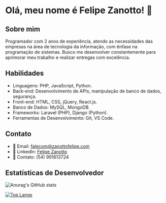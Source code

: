 # Olá, meu nome é Felipe Zanotto! 👋

## Sobre mim
Programador com 2 anos de experiência, atendo as necessidades das empresas na área de
tecnologia da informação, com ênfase na programação de sistemas. Busco me
desenvolver constantemente para aprimorar meu trabalho e realizar entregas com
excelência.

## Habilidades
- Linguagens: PHP, JavaScript, Python.
- Back-end: Desenvolvimento de APIs, manipulação de banco de dados, segurança.
- Front-end: HTML, CSS, jQuery, React.js.
- Banco de Dados: MySQL, MongoDB.
- Frameworks: Laravel (PHP), Django (Python).
- Ferramentas de Desenvolvimento: Git, VS Code.

## Contato
- 📧 Email: [falecom@zanottofelipe.com](mailto:falecom@zanottofelipe.com)
- 🔗 LinkedIn: [Felipe Zanotto](https://www.linkedin.com/in/felipe-zanotto-470905202)
- 📳 Contato: (54) 991613724

## Estatísticas de Desenvolvedor
![Anurag's GitHub stats](https://github-readme-stats.vercel.app/api?username=FelipeZanotto&theme=dark&show_icons=true)

[![Top Langs](https://github-readme-stats.vercel.app/api/top-langs/?username=FelipeZanotto&theme=dark&layout=compact)](https://github.com/FelipeZanotto)

